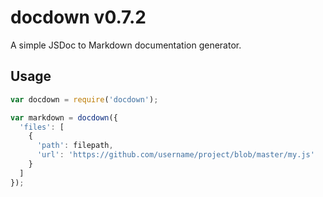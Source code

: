 # docdown v0.7.2

A simple JSDoc to Markdown documentation generator.

## Usage

```js
var docdown = require('docdown');

var markdown = docdown({
  'files': [
    {
      'path': filepath,
      'url': 'https://github.com/username/project/blob/master/my.js'
    }
  ]
});
```
